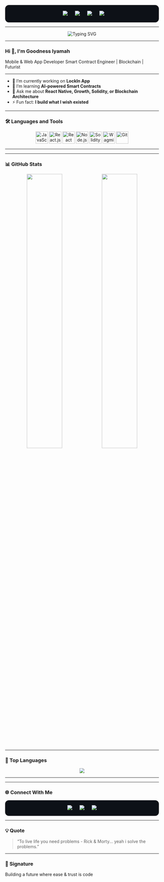 <!-- Social Badges -->
<div align="center" style="background-color:#0d1117; padding:18px; border-radius:12px; border:1px solid #222;">

  <a href="https://linkedin.com/in/goodnessiyamah" target="_blank" style="margin: 0 10px;">
    <img src="https://img.shields.io/badge/LinkedIn-0A66C2?style=for-the-badge&logo=linkedin&logoColor=white" />
  </a>

  <a href="https://twitter.com/GoodnessFx" target="_blank" style="margin: 0 10px;">
    <img src="https://img.shields.io/badge/X-000000?style=for-the-badge&logo=x&logoColor=white" />
  </a>

  <a href="https://github.com/GoodnessFx" target="_blank" style="margin: 0 10px;">
    <img src="https://img.shields.io/badge/GitHub-181717?style=for-the-badge&logo=github&logoColor=white" />
  </a>

  <img src="https://komarev.com/ghpvc/?username=GoodnessFx&label=Profile+Views&color=blue&style=for-the-badge" style="margin-left: 10px;" />

</div>

---

<!-- Animated Intro -->
<p align="center">
  <img src="https://readme-typing-svg.demolab.com?font=Fira+Code&weight=600&size=22&pause=1000&color=00BFFF&center=true&vCenter=true&width=480&lines=Mobile+%26+Web+App+Developer;Smart+Contract+Developer;Blockchain+Engineer;Futurist;Building+the+LockIn+App" alt="Typing SVG" />
</p>

---

### Hi 👋, I'm Goodness Iyamah  
 Mobile & Web App Developer Smart Contract Engineer | Blockchain | Futurist 



---

- 🔭 I’m currently working on **LockIn App**
- 🌱 I’m learning **AI-powered Smart Contracts**
- 💬 Ask me about **React Native, Growth, Solidity,  or Blockchain Architecture**
- ⚡ Fun fact: **I build what I wish existed**

---

### 🛠️ Languages and Tools
<p align="center">
  <!-- JavaScript -->
  <img src="https://cdn.jsdelivr.net/gh/devicons/devicon/icons/javascript/javascript-original.svg" width="40" title="JavaScript" />
  
  <!-- React.js -->
  <img src="https://cdn.jsdelivr.net/gh/devicons/devicon/icons/react/react-original.svg" width="40" title="React.js" />
  
  <!-- React Native (Expo) -->
  <img src="https://img.icons8.com/color/48/000000/react-native.png" width="40" title="React Native (Expo)" />
  
  <!-- Node.js -->
  <img src="https://cdn.jsdelivr.net/gh/devicons/devicon/icons/nodejs/nodejs-original.svg" width="40" title="Node.js" />
  
  <!-- Solidity -->
  <img src="https://cdn.jsdelivr.net/gh/devicons/devicon/icons/solidity/solidity-original.svg" width="40" title="Solidity" />
  
  <!-- Ethers.js (Base64 inline image) -->

  <!-- Wagmi -->
  <img src="https://avatars.githubusercontent.com/u/108468352?s=200&v=4" width="40" title="Wagmi" />
  
  <!-- Git -->
  <img src="https://cdn.jsdelivr.net/gh/devicons/devicon/icons/git/git-original.svg" width="40" title="Git" />
</p>


---


---

### 📊 GitHub Stats
<p align="center">
  <img width="48%" src="https://github-readme-stats.vercel.app/api?username=GoodnessFx&show_icons=true&theme=radical" />
  <img width="48%" src="https://github-readme-streak-stats.herokuapp.com/?user=GoodnessFx&theme=radical" />
</p>

---

### 🧩 Top Languages
<p align="center">
  <img src="https://github-readme-stats.vercel.app/api/top-langs/?username=GoodnessFx&layout=compact&theme=radical" />
</p>

---



---

### 🌐 Connect With Me
<div align="center" style="background-color:#0d1117; padding:16px; border-radius:12px;">
  <a href="https://linkedin.com/in/goodnessiyamah" target="_blank" style="margin: 0 10px;">
    <img src="https://img.shields.io/badge/LinkedIn-Goodness%20Iyamah-blue?style=for-the-badge&logo=linkedin&logoColor=white"/>
  </a>
  <a href="https://twitter.com/IGoodnessIyamah" target="_blank" style="margin: 0 10px;">
    <img src="https://img.shields.io/badge/X-@GoodnessFx-black?style=for-the-badge&logo=x&logoColor=white"/>
  </a>
  <a href="mailto:goodnessiyamah1@gmail.com" target="_blank" style="margin: 0 10px;">
    <img src="https://img.shields.io/badge/Email-goodnessiyamah1%40gmail.com-red?style=for-the-badge&logo=gmail&logoColor=white"/>
  </a>
</div>

---

### 💡 Quote
> “To live life you need problems - Rick & Morty... yeah i solve the problems.”

---

### 🚀 Signature
Building a future where ease & trust is code
